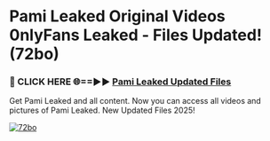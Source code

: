 # Pami Leaked Original Videos 0nlyFans Leaked - Files Updated! (72bo)

<h3>🔴 CLICK HERE 🌐==►► <a href="https://tinyurl.com/ehrbuxhb" rel="nofollow">Pami Leaked Updated Files</a></h3>

Get Pami Leaked and all content. Now you can access all videos and pictures of Pami Leaked. New Updated Files 2025!

[![72bo](https://i.imgur.com/lVYEuWS.gif)](https://tinyurl.com/ehrbuxhb)
